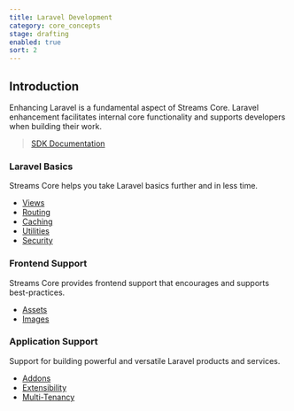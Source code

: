 ```yaml
---
title: Laravel Development
category: core_concepts
stage: drafting
enabled: true
sort: 2
---
```


## Introduction

Enhancing Laravel is a fundamental aspect of Streams Core. Laravel enhancement facilitates internal core functionality and supports developers when building their work.

> [SDK Documentation](/docs/sdk/introduction)

### Laravel Basics

Streams Core helps you take Laravel basics further and in less time.

- [Views](core/views)
- [Routing](core/routing)
- [Caching](core/caching)
- [Utilities](core/support)
- [Security](core/security)

### Frontend Support

Streams Core provides frontend support that encourages and supports best-practices.

- [Assets](core/assets)
- [Images](core/images)

### Application Support

Support for building powerful and versatile Laravel products and services.

<!-- - [Design Principles](core/principles) -->
- [Addons](core/addons)
- [Extensibility](core/extending)
- [Multi-Tenancy](core/applications)
